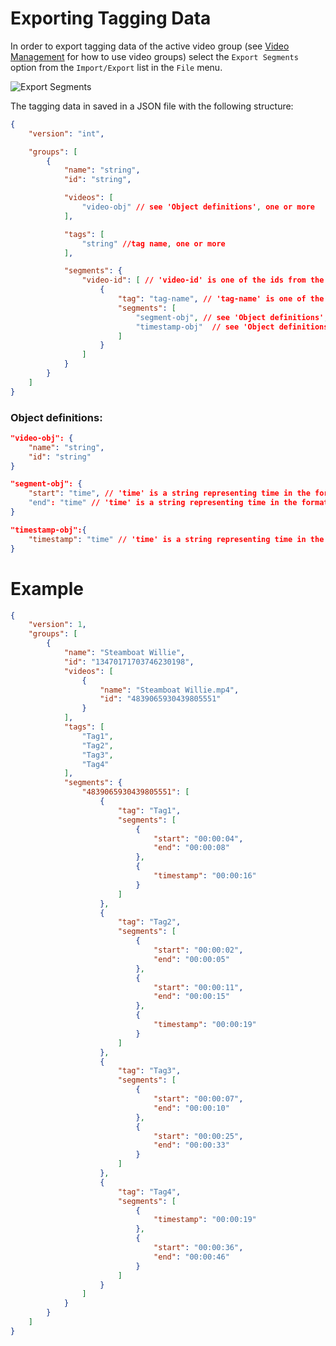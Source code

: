 # Exporting Tagging Data

In order to export tagging data of the active video group (see [Video Management](../projects/video-management) for how to use video groups) select the `Export Segments` option from the `Import/Export` list in the `File` menu.

![Export Segments](/images/export-segments.png)

The tagging data in saved in a JSON file with the following structure:

```json
{
    "version": "int",

    "groups": [
        {
            "name": "string",
            "id": "string",

            "videos": [
                "video-obj" // see 'Object definitions', one or more
            ],

            "tags": [
                "string" //tag name, one or more
            ],

            "segments": {
                "video-id": [ // 'video-id' is one of the ids from the videos list. Every video from the videos list must be represented
                    {
                        "tag": "tag-name", // 'tag-name' is one of the tags from the tags list
                        "segments": [
                            "segment-obj", // see 'Object definitions', zero or more
                            "timestamp-obj"  // see 'Object definitions', zero or more
                        ]
                    }
                ]
            }
        }
    ]
}
```

### Object definitions:
```json
"video-obj": {
    "name": "string",
    "id": "string"
}

"segment-obj": {
    "start": "time", // 'time' is a string representing time in the format hh:mm:ss
    "end": "time" // 'time' is a string representing time in the format hh:mm:ss
}

"timestamp-obj":{
    "timestamp": "time" // 'time' is a string representing time in the format hh:mm:ss
}
```

# Example

```json
{
	"version": 1,
	"groups": [
		{
			"name": "Steamboat Willie",
			"id": "13470171703746230198",
			"videos": [
				{
					"name": "Steamboat Willie.mp4",
					"id": "4839065930439805551"
				}
			],
			"tags": [
				"Tag1",
				"Tag2",
				"Tag3",
				"Tag4"
			],
			"segments": {
				"4839065930439805551": [
					{
						"tag": "Tag1",
						"segments": [
							{
								"start": "00:00:04",
								"end": "00:00:08"
							},
							{
								"timestamp": "00:00:16"
							}
						]
					},
					{
						"tag": "Tag2",
						"segments": [
							{
								"start": "00:00:02",
								"end": "00:00:05"
							},
							{
								"start": "00:00:11",
								"end": "00:00:15"
							},
							{
								"timestamp": "00:00:19"
							}
						]
					},
					{
						"tag": "Tag3",
						"segments": [
							{
								"start": "00:00:07",
								"end": "00:00:10"
							},
							{
								"start": "00:00:25",
								"end": "00:00:33"
							}
						]
					},
					{
						"tag": "Tag4",
						"segments": [
							{
								"timestamp": "00:00:19"
							},
							{
								"start": "00:00:36",
								"end": "00:00:46"
							}
						]
					}
				]
			}
		}
	]
}
```